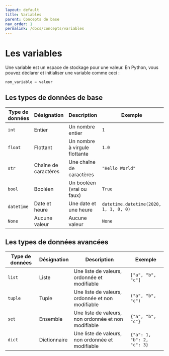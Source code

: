```yaml
---
layout: default
title: Variables
parent: Concepts de base
nav_order: 1
permalink: /docs/concepts/variables
---
```


# Les variables
Une variable est un espace de stockage pour une valeur. En Python, vous pouvez déclarer et initialiser une variable comme ceci :
```python
nom_variable = valeur
```

## Les types de données de base

| Type de données | Désignation | Description | Exemple |
| --------------- | ----------- | ----------- | ------- |
| `int` | Entier | Un nombre entier | `1` |
| `float` | Flottant | Un nombre à virgule flottante | `1.0` |
| `str` | Chaîne de caractères | Une chaîne de caractères | `"Hello World"` |
| `bool` | Booléen | Un booléen (vrai ou faux) | `True` |
| `datetime` | Date et heure | Une date et une heure | `datetime.datetime(2020, 1, 1, 0, 0)` |
| `None` | Aucune valeur | Aucune valeur | `None` |

## Les types de données avancées

| Type de données | Désignation | Description | Exemple |
| --------------- | ----------- | ----------- | ------- |
| `list` | Liste | Une liste de valeurs, ordonnée et modifiable | `["a", "b", "c"]` |
| `tuple` | Tuple | Une liste de valeurs, ordonnée et non modifiable | `("a", "b", "c")` |
| `set` | Ensemble | Une liste de valeurs, non ordonnée et non modifiable | `{"a", "b", "c"}` |
| `dict` | Dictionnaire | Une liste de valeurs, non ordonnée et modifiable | `{"a": 1, "b": 2, "c": 3}` |
